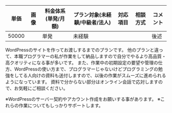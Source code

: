 |単価|画像|料金体系(単発/月額)|プラン対象(未経験/中級者/法人)|対応項目|相談方式|コメント|
|---|---|---|---|---|---|---|
|50000||単発|未経験|||後述|

WordPressのサイトを作ってお渡しするまでのプランです。
他のプランと違って、本職プログラマーの私が作業をして納品しますので自分でやるより高品質・高クオリティになる事が多いです。
また、作業中の初期設定の要望や管理の仕方、WordPressの使い方まで、プログラマーじゃないけどプログラミングの勉強をしてる人向けの資料も送付しますので、以後の作業がスムーズに進められるようになっています。
資料で分からない部分はオンライン会話で応対しますので、お気軽にご相談ください。

※WordPressのサーバー契約やアカウント作成をお願いする事があります。
※これらの作業についてもしっかりサポートします。
